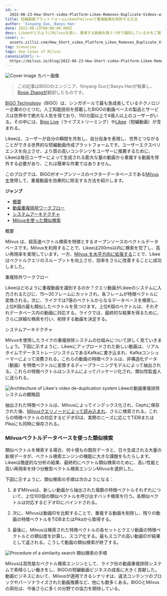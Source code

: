 ```yaml
---
id: >-
  2022-06-23-How-Short-video-Platform-Likee-Removes-Duplicate-Videos-with-Milvus.md
title: 短編動画プラットフォームLikeeがmilvusで重複動画を削除する方法
author: 'Xinyang Guo, Baoyu Han'
date: 2022-06-23T00:00:00.000Z
desc: LikeeがどのようにMilvusを使い、重複する動画を数ミリ秒で識別しているかをご覧ください。
cover: >-
  assets.zilliz.com/How_Short_video_Platform_Likee_Removes_Duplicate_Videos_with_Milvus_07bd75ec82.png
tag: Scenarios
tags: Use Cases of Milvus
canonicalUrl: >-
  https://milvus.io/blog/2022-06-23-How-Short-video-Platform-Likee-Removes-Duplicate-Videos-with-Milvus.md
---
```

<p>
  
   <span class="img-wrapper"> <img translate="no" src="https://assets.zilliz.com/How_Short_video_Platform_Likee_Removes_Duplicate_Videos_with_Milvus_07bd75ec82.png" alt="Cover image" class="doc-image" id="cover-image" />
   </span> <span class="img-wrapper"> <span>カバー画像</span> </span></p>
<blockquote>
<p>この記事はBIGOのエンジニア、Xinyang GuoとBaoyu Hanが執筆し、<a href="https://www.linkedin.cn/incareer/in/rosie-zhang-694528149">Rosie Zhangが</a>翻訳したものです。</p>
</blockquote>
<p><a href="https://www.bigo.sg/">BIGO Technology</a>（BIGO）は、シンガポールで最も急成長しているテクノロジー企業のひとつだ。人工知能技術を搭載したBIGOの動画ベースの製品とサービスは世界中で絶大な人気を得ており、150カ国以上で4億人以上のユーザーがいる。その中には、<a href="https://www.bigo.tv/bigo_intro/en.html?hk=true">Bigo Live</a>（ライブストリーミング）や<a href="https://likee.video/">Likee</a>（短編動画）が含まれる。</p>
<p>Likeeは、ユーザーが自分の瞬間を共有し、自分自身を表現し、世界とつながることができる世界的な短編動画作成プラットフォームです。ユーザーエクスペリエンスを向上させ、より質の高いコンテンツをユーザーに推薦するために、Likeeは毎日ユーザーによって生成される膨大な量の動画から重複する動画を除外する必要があり、これは簡単な作業ではありません。</p>
<p>このブログでは、BIGOがオープンソースのベクターデータベースである<a href="https://milvus.io">Milvusを</a>使用して、重複動画を効果的に除去する方法を紹介します。</p>
<p><strong>ジャンプ</strong></p>
<ul>
<li><a href="#Overview">概要</a></li>
<li><a href="#Video-deduplication-workflow">動画重複排除ワークフロー</a></li>
<li><a href="#System-architecture">システムアーキテクチャ</a></li>
<li><a href="#Using-Milvus-vector-database-to-power-similarity-search">Milvusを使った類似検索</a></li>
</ul>
<custom-h1>概要</custom-h1><p>Milvus は、超高速ベクトル検索を特徴とするオープンソースのベクトルデータベースです。Milvusを利用することで、Likeeは200ms以内に検索を完了し、高い再現率を実現しています。一方、<a href="https://milvus.io/docs/v2.0.x/scaleout.md#Scale-a-Milvus-Cluster">Milvus を水平方向に拡張する</a>ことで、Likee はベクトルクエリのスループットを向上させ、効率をさらに改善することに成功しました。</p>
<custom-h1>重複除外ワークフロー</custom-h1><p>Likeeはどのように重複動画を識別するのか？クエリ動画がLikeeのシステムに入力されるたびに、15～20フレームにカットされ、各フレームが特徴ベクトルに変換される。次に、ライクでは7億のベクトルからなるデータベースを検索し、上位K個の最も類似したベクトルを見つけます。上位K個のベクトルは、それぞれデータベース内の動画に対応する。ライクでは、最終的な結果を得るために、さらに詳細な検索を行い、削除する動画を決定する。</p>
<custom-h1>システムアーキテクチャ</custom-h1><p>Milvusを使用したライクの重複排除システムの仕組みについて詳しく見ていきましょう。下図に示すように、Likeeにアップロードされた新しい動画は、リアルタイムでデータストレージシステムであるKafkaに書き込まれ、Kafkaコンシューマーによって消費される。これらの動画の特徴ベクトルは、非構造化データ（動画）を特徴ベクトルに変換するディープラーニングモデルによって抽出される。これらの特徴ベクトルはシステムによってパッケージ化され、類似性監査人に送られる。</p>
<p>
  
   <span class="img-wrapper"> <img translate="no" src="https://assets.zilliz.com/Likee_1_6f7ebcd8fc.png" alt="Architechure of Likee's video de-duplication system" class="doc-image" id="architechure-of-likee's-video-de-duplication-system" />
   </span> <span class="img-wrapper"> <span>Likeeの動画重複排除システムの概略図</span> </span></p>
<p>抽出された特徴ベクトルは、Milvusによってインデックス化され、Cephに保存された後、<a href="https://milvus.io/blog/deep-dive-5-real-time-query.md">Milvusクエリノードによって読み込まれ</a>、さらに検索される。これらの特徴ベクトルの対応するビデオIDは、実際のニーズに応じてTiDBまたはPikaにも同時に保存される。</p>
<h3 id="Using-Milvus-vector-database-to-power-similarity-search" class="common-anchor-header">Milvusベクトルデータベースを使った類似検索</h3><p>類似ベクトルを検索する場合、何十億もの既存データと、日々生成される大量の新規データが、ベクトル検索エンジンの機能に大きな課題をもたらします。Likeeは徹底的な分析の結果、最終的にベクトル類似検索のために、高い性能と高い再現率を持つ分散型ベクトル検索エンジンMilvusを選択した。</p>
<p>下図に示すように、類似検索の手順は次のようになる：</p>
<ol>
<li><p>まずMilvusは、新しい動画から抽出された複数の特徴ベクトルそれぞれについて、上位100個の類似ベクトルを呼び出すバッチ検索を行う。各類似ベクトルは対応するビデオIDにバインドされる。</p></li>
<li><p>次に、Milvusは動画IDを比較することで、重複する動画を削除し、残りの動画の特徴ベクトルをTiDBまたはPikaから取得する。</p></li>
<li><p>最後に、Milvusは検索された特徴ベクトルの各セットとクエリ動画の特徴ベクトルとの類似度を計算し、スコア化する。最もスコアの高い動画IDが結果として返される。こうして動画の類似検索が終了する。</p></li>
</ol>
<p>
  
   <span class="img-wrapper"> <img translate="no" src="https://assets.zilliz.com/02_a24d251c8f.png" alt="Procedure of a similarity search" class="doc-image" id="procedure-of-a-similarity-search" />
   </span> <span class="img-wrapper"> <span>類似検索の手順</span> </span></p>
<p>Milvusは高性能なベクトル検索エンジンとして、ライク社の動画重複排除システムで素晴らしい働きをし、BIGOの短編動画ビジネスの成長に大きく貢献した。動画ビジネスにおいて、Milvusが適用できるシナリオは、違法コンテンツのブロックやパーソナライズされた動画推薦など、他にも数多くある。BIGOとMilvusの両社は、今後さらに多くの分野での協力を期待している。</p>
